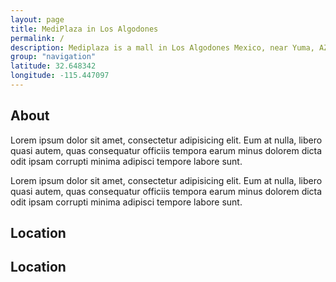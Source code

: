 ```yaml
---
layout: page
title: MediPlaza in Los Algodones
permalink: /
description: Mediplaza is a mall in Los Algodones Mexico, near Yuma, AZ
group: "navigation"
latitude: 32.648342
longitude: -115.447097
---
```


<section role="content" class="home">
	<div class="about">
		<div class="row">
			<div class="col md-12">
				<h2 class="title">About</h2>
			</div>
			<div class="col md-6">
				<p>Lorem ipsum dolor sit amet, consectetur adipisicing elit. Eum at nulla, libero quasi autem, quas consequatur officiis tempora earum minus dolorem dicta odit ipsam corrupti minima adipisci tempore labore sunt.</p>
			</div>
			<div class="col md-6">
				<p>Lorem ipsum dolor sit amet, consectetur adipisicing elit. Eum at nulla, libero quasi autem, quas consequatur officiis tempora earum minus dolorem dicta odit ipsam corrupti minima adipisci tempore labore sunt.</p>
			</div>
		</div>
	</div>
	<div class="location">
		<div class="row">
			<div class="col md-12">
				<h2 class="title">Location</h2>
			</div>
		</div>
		<div id="map-canvas"><h2 class="title">Location</h2></div>
	</div>
</section>

<!-- Google Maps -->
<script src="https://maps.googleapis.com/maps/api/js?v=3.exp"></script>
<script>
	function initialize() {
	  var myLatlng = new google.maps.LatLng({{ page.latitude }}, {{ page.longitude }});
	  var mapOptions = {
	    zoom: 16,
	    scrollwheel: false,
	    center: myLatlng
	  }
	  var map = new google.maps.Map(document.getElementById('map-canvas'), mapOptions);
  var marker = new google.maps.Marker({
	      position: myLatlng,
	      map: map,
	      title: '{{ page.title }}'
	  });
	}
google.maps.event.addDomListener(window, 'load', initialize);
</script>